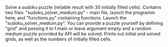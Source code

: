 Solve a sudoku puzzle (reliable result with 30 initially filled cells).
Contains two files: "sudoku_solver_medium.py" - main file, launch the programm here; and "functions.py" containing functions.
Launch the "sudoku_solver_medium.py". You can provide a puzzle yourself by defining "grid" and passing it to f.main or leave argument empty and a random medium puzzle provided by API will be solved.
Prints out initial and solved grids, as well as the numbers of initially filled cells.